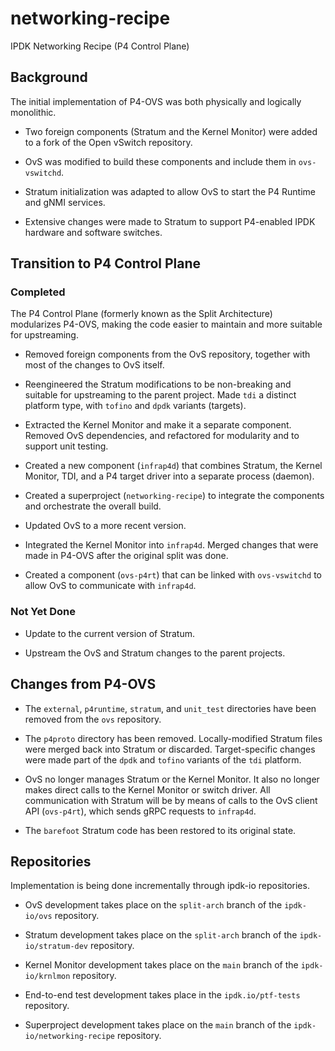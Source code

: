# networking-recipe

IPDK Networking Recipe (P4 Control Plane)

## Background

The initial implementation of P4-OVS was both physically and logically
monolithic.

- Two foreign components (Stratum and the Kernel Monitor) were added to a
  fork of the Open vSwitch repository.

- OvS was modified to build these components and include them in
  `ovs-vswitchd`.

- Stratum initialization was adapted to allow OvS to start the P4 Runtime
  and gNMI services.

- Extensive changes were made to Stratum to support P4-enabled IPDK hardware
  and software switches.

## Transition to P4 Control Plane

### Completed

The P4 Control Plane (formerly known as the Split Architecture) modularizes
P4-OVS, making the code easier to maintain and more suitable for upstreaming.

- Removed foreign components from the OvS repository, together with most
  of the changes to OvS itself.

- Reengineered the Stratum modifications to be non-breaking and suitable for
  upstreaming to the parent project. Made `tdi` a distinct platform type,
  with `tofino` and `dpdk` variants (targets).

- Extracted the Kernel Monitor and make it a separate component. Removed
  OvS dependencies, and refactored for modularity and to support unit testing.

- Created a new component (`infrap4d`) that combines Stratum, the Kernel
  Monitor, TDI, and a P4 target driver into a separate process (daemon).

- Created a superproject (`networking-recipe`) to integrate the components
  and orchestrate the overall build.

- Updated OvS to a more recent version.

- Integrated the Kernel Monitor into `infrap4d`. Merged changes that were
  made in P4-OVS after the original split was done.

- Created a component (`ovs-p4rt`) that can be linked with `ovs-vswitchd`
  to allow OvS to communicate with `infrap4d`.

### Not Yet Done

- Update to the current version of Stratum.

- Upstream the OvS and Stratum changes to the parent projects.

## Changes from P4-OVS

- The `external`, `p4runtime`, `stratum`, and `unit_test` directories
  have been removed from the `ovs` repository.

- The `p4proto` directory has been removed. Locally-modified Stratum files
  were merged back into Stratum or discarded. Target-specific changes were
  made part of the `dpdk` and `tofino` variants of the `tdi` platform.

- OvS no longer manages Stratum or the Kernel Monitor. It also no longer
  makes direct calls to the Kernel Monitor or switch driver. All communication
  with Stratum will be by means of calls to the OvS client API (`ovs-p4rt`),
  which sends gRPC requests to `infrap4d`.

- The `barefoot` Stratum code has been restored to its original state.

## Repositories

Implementation is being done incrementally through ipdk-io repositories.

- OvS development takes place on the `split-arch` branch of the
  `ipdk-io/ovs` repository.

- Stratum development takes place on the `split-arch` branch of the
  `ipdk-io/stratum-dev` repository.

- Kernel Monitor development takes place on the `main` branch of the
  `ipdk-io/krnlmon` repository.

- End-to-end test development takes place in the `ipdk.io/ptf-tests`
  repository.

- Superproject development takes place on the `main` branch of the
  `ipdk-io/networking-recipe` repository.
